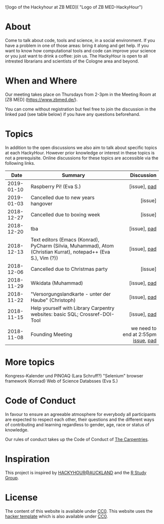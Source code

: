
![logo of the Hackyhour at ZB MED]( "Logo of ZB MED-HackyHour")

# About
Come to talk about code, tools and science, in a social environment. If you have a problem in one of those areas: bring it along and get help. If you want to know how computational tools and code can improve your science or you just want to drink a coffee: join us.
The HackyHour is open to all intrested librarians and scientists of the Cologne area and beyond.  

# When and Where

Our meeting takes place on Thursdays from 2-3pm in the Meeting Room at [ZB MED] (https://www.zbmed.de/).

You can come without registration but feel free to join the discussion in the linked pad (see table below) if you have any questions beforehand.


# Topics
In addition to the open discussions we also aim to talk about specific topics at each HackyHour.
However prior knowledge or interest in these topics is not a prerequisite. Online discussions for these topics are accessible via the following links.

| Date       | Summary          | Discussion                                                                                                                             |
| --------- | --------------    | ----------:                                                                                           
|2019-01-10 | Raspberry Pi! (Eva S.)| [issue], [pad](https://hackmd.io/cmLcR0CjR0yjx5Sy7df5lQ)|  
|2019-01-03 | Cancelled due to new years hangover | [issue]|
|2018-12-27 | Cancelled due to boxing week | [issue]|
|2018-12-20 | tba | [issue], [pad](https://hackmd.io/VyvrXzAxTp2BNox6tyigzA)|
|2018-12-13 | Text editors (Emacs (Konrad), PyCharm (Silvia, Muhammad), Atom (Christian Kurrat), notepad++ (Eva S.),  Vim (?))| [issue], [pad](https://hackmd.io/-2KcE--QRQqRe7S6-DmagQ)|          
|2018-12-06 | Cancelled due to Christmas party | [issue]|
|2018-11-29 | Wikidata (Muhammad) | [issue], [pad](https://hackmd.io/fi0hlV1dTuSCNEJmF5nyxg)|
|2018-11-22 | "Versorgungslandkarte - unter der Haube" (Christoph) | [issue], [pad](https://hackmd.io/J5JOZoz0QcuMRiIH9aG-dw) | 
|2018-11-15 | Help yourself with Library Carpentry websites: basic SQL; Crossref-DOI-Tool | [issue], [pad](https://hackmd.io/ExvKk4n3TuKgvrDopnON-Q)| 
|2018-11-08 | Founding Meeting | we need to end at 2:55pm [issue](https://github.com/HackyHour/Cologne/issues/1), [pad](https://hackmd.io/vEbxzc_hTi63myj-0igFjg#) |

# More topics
 Kongress-Kalender und PINOAQ (Lara Schruff?) 
"Selenium" browser framework (Konrad)
 Web of Science Databsses (Eva S.) 

  


# Code of Conduct
In favour to ensure an agreeable atmosphere for everybody all participants are expected to respect each other, their questions and the different ways of contributing and learning regardless to gender, age, race or status of knowledge.

Our rules of conduct takes up the Code of Conduct of [The Carpentries](https://docs.carpentries.org/topic_folders/policies/code-of-conduct.html).


# Inspiration
This project is inspired by [HACKYHOUR@AUCKLAND](https://uoa-eresearch.github.io/HackyHour/) and the [R Study Group](http://minisciencegirl.github.io/studyGroup/).


# License
The content of this website is available under [CC0](LICENSE).
This website uses the [hacker template](https://github.com/pages-themes/hacker/) which is also available under [CC0](https://creativecommons.org/publicdomain/zero/1.0/legalcode).
